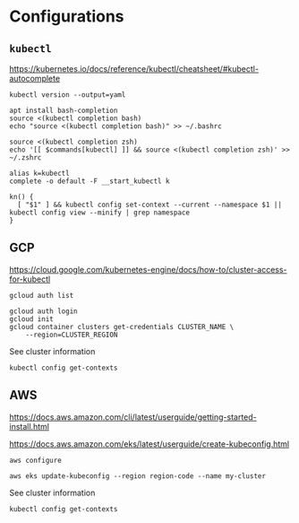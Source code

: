 # Configurations

## `kubectl`

https://kubernetes.io/docs/reference/kubectl/cheatsheet/#kubectl-autocomplete

```shell
kubectl version --output=yaml
```

```shell
apt install bash-completion 
source <(kubectl completion bash)
echo "source <(kubectl completion bash)" >> ~/.bashrc
```

```shell
source <(kubectl completion zsh)
echo '[[ $commands[kubectl] ]] && source <(kubectl completion zsh)' >> ~/.zshrc
```

```shell
alias k=kubectl
complete -o default -F __start_kubectl k
```

```shell
kn() {
  [ "$1" ] && kubectl config set-context --current --namespace $1 || kubectl config view --minify | grep namespace
}
```

## GCP

https://cloud.google.com/kubernetes-engine/docs/how-to/cluster-access-for-kubectl

```shell
gcloud auth list
```

```shell
gcloud auth login
gcloud init
gcloud container clusters get-credentials CLUSTER_NAME \
    --region=CLUSTER_REGION
```

See cluster information
```shell
kubectl config get-contexts
```

## AWS

https://docs.aws.amazon.com/cli/latest/userguide/getting-started-install.html

https://docs.aws.amazon.com/eks/latest/userguide/create-kubeconfig.html

```shell
aws configure
```

```shell
aws eks update-kubeconfig --region region-code --name my-cluster
```

See cluster information
```shell
kubectl config get-contexts
```
